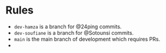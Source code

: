 # Rules 
- `dev-hamza` is a branch for @24ping commits.
- `dev-soufiane` is a branch for @Sotounsi commits.
- `main` is the main branch of development which requires PRs.
- 